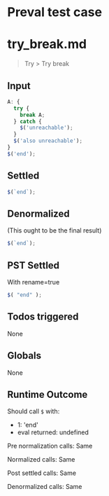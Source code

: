 # Preval test case

# try_break.md

> Try > Try break
>
>

## Input

`````js filename=intro
A: {
  try {
    break A;
  } catch {
    $('unreachable');
  }
  $('also unreachable');
}
$('end');
`````


## Settled


`````js filename=intro
$(`end`);
`````


## Denormalized
(This ought to be the final result)

`````js filename=intro
$(`end`);
`````


## PST Settled
With rename=true

`````js filename=intro
$( "end" );
`````


## Todos triggered


None


## Globals


None


## Runtime Outcome


Should call `$` with:
 - 1: 'end'
 - eval returned: undefined

Pre normalization calls: Same

Normalized calls: Same

Post settled calls: Same

Denormalized calls: Same
